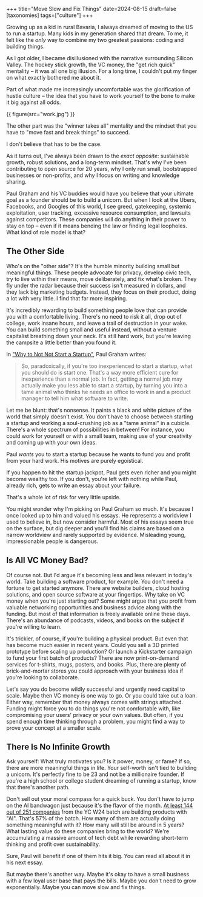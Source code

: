 +++
title="Move Slow and Fix Things"
date=2024-08-15
draft=false
[taxonomies]
tags=["culture"]
+++

Growing up as a kid in rural Bavaria, I always dreamed of moving to the US to run a startup.
Many kids in my generation shared that dream.
To me, it felt like the *only* way to combine my two greatest passions: coding and building things.

As I got older, I became disillusioned with the narrative surrounding Silicon Valley.
The hockey stick growth, the VC money, the "get rich quick" mentality &ndash; it was all one big illusion.
For a long time, I couldn't put my finger on what exactly bothered me about it.

Part of what made me increasingly uncomfortable was the glorification of hustle culture &ndash;
the idea that you have to work yourself to the bone to make it big against all odds.

{{ figure(src="work.jpg") }}

The other part was the "winner takes all" mentality and the mindset that you have to "move fast and break things" to succeed.

I don't believe that has to be the case.

As it turns out, I've always been drawn to the *exact opposite*:
sustainable growth, robust solutions, and a long-term mindset.
That's why I've been contributing to open source for 20 years, why I only run small, bootstrapped businesses or non-profits,
and why I focus on writing and knowledge sharing.

Paul Graham and his VC buddies would have you believe that your ultimate goal as a founder should be to build a unicorn.
But when I look at the Ubers, Facebooks, and Googles of this world, I see greed, gatekeeping, systemic exploitation, user tracking, 
excessive resource consumption, and lawsuits against competitors.
These companies will do anything in their power to stay on top &ndash; even if it means bending the law or finding legal loopholes.
What kind of role model is that?

## The Other Side

Who's on the "other side"?
It's the humble minority building small but meaningful things.
These people advocate for privacy, develop civic tech, try to live within their means, move deliberately, and fix what's broken.
They fly under the radar because their success isn't measured in dollars, and they lack big marketing budgets.
Instead, they focus on their product, doing a lot with very little.
I find that far more inspiring.

It's incredibly rewarding to build something people love that can provide you with a comfortable living.
There's no need to risk it all, drop out of college, work insane hours, and leave a trail of destruction in your wake.
You can build something small and useful instead, without a venture capitalist breathing down your neck.
It's still hard work, but you're leaving the campsite a little better than you found it.

In ["Why to Not Not Start a Startup"](https://paulgraham.com/notnot.html), Paul Graham writes:

> So, paradoxically, if you're too inexperienced to start a startup, what you should do is start one. That's a way more efficient cure for inexperience than a normal job. In fact, getting a normal job may actually make you less able to start a startup, by turning you into a tame animal who thinks he needs an office to work in and a product manager to tell him what software to write.

Let me be blunt: that's nonsense. It paints a black and white picture of the world that simply doesn't exist.
You don't have to choose between starting a startup and working a soul-crushing job as a "tame animal" in a cubicle.
There's a whole spectrum of possibilities in between!
For instance, you could work for yourself or with a small team, making use of your creativity and coming up with your own ideas.

Paul *wants* you to start a startup because he wants to fund you and profit from your hard work. His motives are purely egoistical.

If you happen to hit the startup jackpot, Paul gets even richer and you might become wealthy too. If you don't, you're left with nothing while Paul, already rich, gets to write an essay about your failure.

That's a whole lot of risk for very little upside.

You might wonder why I'm picking on Paul Graham so much.
It's because I once looked up to him and valued his essays.
He represents a worldview I used to believe in, but now consider harmful.
Most of his essays seem true on the surface, but dig deeper and you'll find his claims are based on a narrow worldview and rarely supported by evidence.
Misleading young, impressionable people is dangerous.

## Is All VC Money Bad?

Of course not. But I'd argue it's becoming less and less relevant in today's world.
Take building a software product, for example. You don't need a fortune to get started anymore. There are website builders, cloud hosting solutions, and open source software at your fingertips.
Why take on VC money when you're just starting out?
Some might argue that you profit from valuable networking opportunities and business advice along with the funding.
But most of that information is freely available online these days. There's an abundance of podcasts, videos, and books on the subject if you're willing to learn.

It's trickier, of course, if you're building a physical product.
But even that has become much easier in recent years.
Could you sell a 3D printed prototype before scaling up production?
Or launch a Kickstarter campaign to fund your first batch of products?
There are now print-on-demand services for t-shirts, mugs, posters, and books.
Plus, there are plenty of brick-and-mortar stores you could approach with your business idea if you're looking to collaborate.

Let's say you do become wildly successful and urgently need capital to scale. Maybe then VC money is one way to go. Or you could take out a loan.
Either way, remember that money always comes with strings attached. 
Funding might force you to do things you're not comfortable with, like compromising your users' privacy or your own values.
But often, if you spend enough time thinking through a problem, you might find a way to prove your concept at a smaller scale.

## There Is No Infinite Growth

Ask yourself: What truly motivates you? Is it power, money, or fame?
If so, there are more meaningful things in life.
Your self-worth isn't tied to building a unicorn. 
It's perfectly fine to be 23 and not be a millionaire founder.
If you're a high school or college student dreaming of running a startup, know that there's another path.

Don't sell out your moral compass for a quick buck.
You don't have to jump on the AI bandwagon just because it's the flavor of the month.
[At least 144 out of 251 companies](https://www.ycombinator.com/companies?batch=W24&tags=Artificial%20Intelligence&tags=AI&tags=Generative%20AI&tags=AI%20Assistant) from the YC W24 batch are building products with "AI".
That's 57% of the batch.
How many of them are actually doing something meaningful with it?
How many will still be around in 5 years? What lasting value do these companies bring to the world?
We're accumulating a massive amount of tech debt while rewarding short-term thinking and profit over sustainability.

Sure, Paul will benefit if one of them hits it big. You can read all about it in his next essay.

But maybe there's another way.
Maybe it's okay to have a small business with a few loyal user base that pays the bills.
Maybe you don't need to grow exponentially.
Maybe you can move slow and fix things.